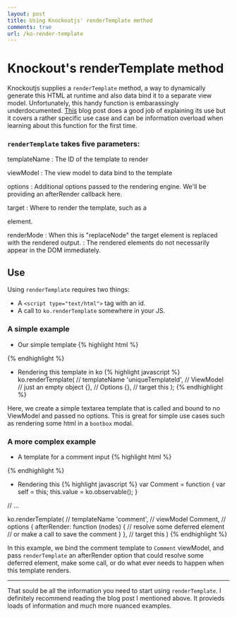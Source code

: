 ```yaml
---
layout: post
title: Using Knockoutjs' renderTemplate method
comments: true
url: /ko-render-template
---
```


# Knockout's renderTemplate method
Knockoutjs supplies a `renderTemplate` method, a way to dynamically generate this HTML at runtime and also data bind it to a separate view model. Unfortunately, this handy function is embarassingly underdocumented. [This](http://aboutcode.net/2012/11/15/twitter-bootstrap-modals-and-knockoutjs.html) blog post does a good job of explaining its use but it covers a rather specific use case and can be information overload when learning about this function for the first time.

### `renderTemplate` takes five parameters:

templateName
: The ID of the template to render

viewModel
: The view model to data bind to the template

options
: Additional options passed to the rendering engine. We'll be providing an afterRender callback here.

target
: Where to render the template, such as a <div> element.

renderMode
: When this is "replaceNode" the target element is replaced with the rendered output.
: The rendered elements do not necessarily appear in the DOM immediately.

## Use
Using `renderTemplate` requires two things:

* A `<script type="text/html">` tag with an id.
* A call to `ko.renderTemplate` somewhere in your JS.

### A simple example

* Our simple template
{% highlight html %}
<script type="text/html" id="uniqueTemplateId">
  <textarea data-bind="textInput: value" class="form-control">
</script>
{% endhighlight %}

* Rendering this template in ko
{% highlight javascript %}
ko.renderTemplate(
    // templateName
    'uniqueTemplateId',
    // ViewModel
    // just an empty object
    {},
    // Options
    {},
    // target
    this
);
{% endhighlight %}

Here, we create a simple textarea template that is called and bound to no ViewModel and passed no options. This is great for simple use cases such as rendering some html in a `bootbox` modal.

### A more complex example
* A template for a comment input
{% highlight html %}
<script type="text/html" id="comment">
<div class="input-group">
 <input class="form-control registration-editor-comment" type="text" data-bind="value: nextComment, valueUpdate: 'keyup'" />
  <span class="input-group-btn">
   <button class="btn btn primary" data-bind="click: $data.addComment,
   enable: $data.allowAddNext">
   Add
</script>
{% endhighlight %}

* Rendering this
{% highlight javascript %}
var Comment = function {
  var self = this;
  this.value = ko.observable();
}

// ...

ko.renderTemplate(
    // templateName
    'comment',
    // viewModel
    Comment,
    // options
    {
      afterRender: function (nodes) {
      // resolve some deferred element
      // or make a call to save the comment
      }
    },
    // target
    this
)
{% endhighlight %}

In this example, we bind the comment template to `Comment` viewModel, and pass `renderTemplate` an afterRender option that could resolve some deferred element, make some call, or do what ever needs to happen when this template renders.

---
That sould be all the information you need to start using `renderTemplate`. I definitely recommend reading the blog post I mentioned above. It provieds loads of information and much more nuanced examples.

